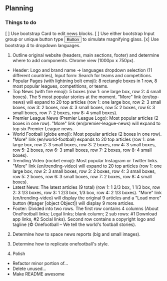 ## Planning

### Things to do


[ ] Use bootstrap Card to edit news blocks.
[ ] Use either bootstrap Input group or unique button type <button class="btn btn-outline-secondary" type="button">Button</button> to simulate magnifying glass.
[x] Use bootstrap 4 to dropdown languages.

1. Outline original website (headers, main sections, footer) and determine where to add components.  Chrome view (1000px x 750px).
  * Header: Logo and brand name -> languages dropdown selection (11 different countries), Input form: Search for teams and competitions.
  * Popular Pages (with lightning bolt emoji): 8 rectangle boxes in 1 row, 8 most  popular leagues, competitions, or teams.
  * Top News (with fire emoji): 5 boxes (row 1: one large box, row 2: 4 small boxes).  The 5 most popular stories at the moment.  "More" link (en/top-news) will expand to 20 top articles (row 1: one large box, row 2: 3 small boxes, row 3: 2 boxes, row 4: 3 small boxes, row 5: 2 boxes, row 6: 3 small boxes, row 7: 2 boxes, row 8: 4 small boxes).
  * Premier League News (Premier League Logo): Most popular articles (2 boxes in one row). "More" link (en/premier-league-news) will expand to top six Premier League news.
  * World Football (globe emoji): Most popular articles (2 boxes in one row).  "More" link (en/world-football) expands to 20 top articles (row 1: one large box, row 2: 3 small boxes, row 3: 2 boxes, row 4: 3 small boxes, row 5: 2 boxes, row 6: 3 small boxes, row 7: 2 boxes, row 8: 4 small boxes).
  * Trending Video (rocket emoji): Most popular Instagram or Twitter links. "More" link (en/trending-video) will expand to 20 top articles (row 1: one large box, row 2: 3 small boxes, row 3: 2 boxes, row 4: 3 small boxes, row 5: 2 boxes, row 6: 3 small boxes, row 7: 2 boxes, row 8: 4 small boxes).
  * Latest News: The latest articles (9 total) (row 1: 1 2/3 box, 1 1/3 box, row 2: 3 1/3 boxes, row 3: 1 2/3 box, 1/3 box, row 4: 2 1/3 boxes).  "More" link (en/trending-video) will display the original 9 articles and a "Load more" button (#pager [object Object]) will display 9 more articles.
  * Footer: Divided into two rows.  The first row contains 4 columns (About OneFootball links; Legal links; blank column; 2 sub rows: #1 Download app links, #2 Social links). Second row contains a copyright logo and tagline (© Onefootball – We tell the world's football stories).

2. Determine how to space news reports (big and small images).

3. Determine how to replicate onefootball's style.

4. Polish
  * Refactor minor portion of...
  * Delete unused...
  * Make README awesome
